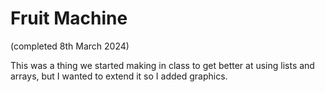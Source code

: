 # Fruit Machine
(completed 8th March 2024)

This was a thing we started making in class to get better at using lists and arrays, but I wanted to extend it so I added graphics.

